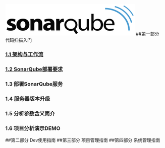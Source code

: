 ![images](./images/logo.png) 
##第一部分 代码扫描入门

### [1.1 架构与工作流](./01-架构与工作流.md)     
### [1.2 SonarQube部署要求](./02-SonarQube部署要求.md)
### 1.3 部署SonarQube服务
### 1.4 服务器版本升级
### 1.5 分析参数含义简介 
### 1.6 项目分析演示DEMO



##第二部分 Dev使用指南
##第三部分 项目管理指南
##第四部分 系统管理指南










